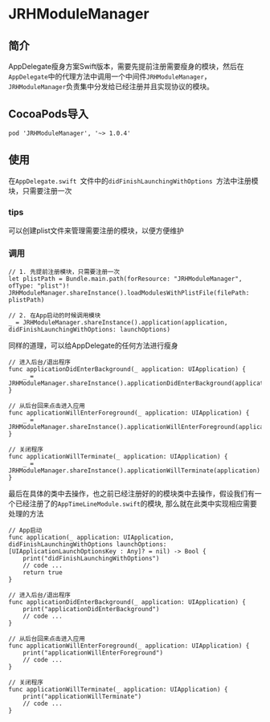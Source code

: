 # JRHModuleManager
## 简介
AppDelegate瘦身方案Swift版本，需要先提前注册需要瘦身的模块，然后在```AppDelegate```中的代理方法中调用一个中间件```JRHModuleManager```，```JRHModuleManager```负责集中分发给已经注册并且实现协议的模块。
## CocoaPods导入
```pod 'JRHModuleManager', '~> 1.0.4' ```
## 使用
在```AppDelegate.swift ```文件中的```didFinishLaunchingWithOptions ```方法中注册模块，只需要注册一次
### tips
可以创建plist文件来管理需要注册的模块，以便方便维护
### 调用 
```
// 1. 先提前注册模块，只需要注册一次
let plistPath = Bundle.main.path(forResource: "JRHModuleManager", ofType: "plist")!
JRHModuleManager.shareInstance().loadModulesWithPlistFile(filePath: plistPath)

// 2. 在App启动的时候调用模块
_ = JRHModuleManager.shareInstance().application(application, didFinishLaunchingWithOptions: launchOptions)
```
同样的道理，可以给AppDelegate的任何方法进行瘦身
```
// 进入后台/退出程序
func applicationDidEnterBackground(_ application: UIApplication) {
    _ = JRHModuleManager.shareInstance().applicationDidEnterBackground(application)
}
    
// 从后台回来点击进入应用
func applicationWillEnterForeground(_ application: UIApplication) {
    _ = JRHModuleManager.shareInstance().applicationWillEnterForeground(application)
}
 
// 关闭程序
func applicationWillTerminate(_ application: UIApplication) {
    _ = JRHModuleManager.shareInstance().applicationWillTerminate(application)
}
```
最后在具体的类中去操作，也之前已经注册好的的模块类中去操作，假设我们有一个已经注册了的```AppTimeLineModule.swift```的模块, 那么就在此类中实现相应需要处理的方法
```
// App启动
func application(_ application: UIApplication, didFinishLaunchingWithOptions launchOptions: [UIApplicationLaunchOptionsKey : Any]? = nil) -> Bool {
    print("didFinishLaunchingWithOptions")
    // code ...
    return true
}
    
// 进入后台/退出程序    
func applicationDidEnterBackground(_ application: UIApplication) {
    print("applicationDidEnterBackground")
    // code ...
}
 
// 从后台回来点击进入应用   
func applicationWillEnterForeground(_ application: UIApplication) {
    print("applicationWillEnterForeground")
    // code ...
}
 
// 关闭程序  
func applicationWillTerminate(_ application: UIApplication) {
    print("applicationWillTerminate")
    // code ...
}
```
